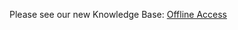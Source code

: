 Please see our new Knowledge Base: [Offline Access](https://support.emby.media/support/solutions/articles/44001161858-offline-access)